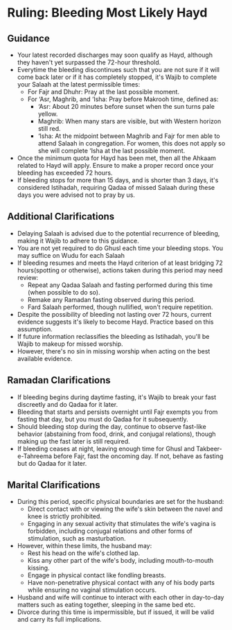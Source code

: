 # Ruling: Bleeding Most Likely Hayd

## Guidance

- Your latest recorded discharges may soon qualify as Hayd, although they haven't yet surpassed the 72-hour threshold.
- Everytime the bleeding discontinues such that you are not sure if it will come back later or if it has completely stopped, it's Wajib to complete your Salaah at the latest permissible times:
  - For Fajr and Dhuhr: Pray at the last possible moment.
  - For ‘Asr, Maghrib, and ‘Isha: Pray before Makrooh time, defined as:
    - ‘Asr: About 20 minutes before sunset when the sun turns pale yellow.
    - Maghrib: When many stars are visible, but with Western horizon still red.
    - ‘Isha: At the midpoint between Maghrib and Fajr for men able to attend Salaah in congregation. For women, this does not apply so she will complete ‘Isha at the last possible moment.
- Once the minimum quota for Hayd has been met, then all the Ahkaam related to Hayd will apply. Ensure to make a proper record once your bleeding has exceeded 72 hours.
- If bleeding stops for more than 15 days, and is shorter than 3 days, it's considered Istihadah, requiring Qadaa of missed Salaah during these days you were advised not to pray by us.

## Additional Clarifications

- Delaying Salaah is advised due to the potential recurrence of bleeding, making it Wajib to adhere to this guidance.
- You are not yet required to do Ghusl each time your bleeding stops. You may suffice on Wudu for each Salaah
- If bleeding resumes and meets the Hayd criterion of at least bridging 72 hours(spotting or otherwise), actions taken during this period may need review:
  - Repeat any Qadaa Salaah and fasting performed during this time (when possible to do so).
  - Remake any Ramadan fasting observed during this period.
  - Fard Salaah performed, though nullified, won't require repetition.
- Despite the possibility of bleeding not lasting over 72 hours, current evidence suggests it's likely to become Hayd. Practice based on this assumption.
- If future information reclassifies the bleeding as Istihadah, you'll be Wajib to makeup for missed worship.
- However, there's no sin in missing worship when acting on the best available evidence.

## Ramadan Clarifications

- If bleeding begins during daytime fasting, it's Wajib to break your fast discreetly and do Qadaa for it later.
- Bleeding that starts and persists overnight until Fajr exempts you from fasting that day, but you must do Qadaa for it subsequently.
- Should bleeding stop during the day, continue to observe fast-like behavior (abstaining from food, drink, and conjugal relations), though making up the fast later is still required.
- If bleeding ceases at night, leaving enough time for Ghusl and Takbeer-e-Tahreema before Fajr, fast the oncoming day. If not, behave as fasting but do Qadaa for it later.

## Marital Clarifications

- During this period, specific physical boundaries are set for the husband:
  - Direct contact with or viewing the wife's skin between the navel and knee is strictly prohibited.
  - Engaging in any sexual activity that stimulates the wife's vagina is forbidden, including conjugal relations and other forms of stimulation, such as masturbation.
- However, within these limits, the husband may:
  - Rest his head on the wife's clothed lap.
  - Kiss any other part of the wife's body, including mouth-to-mouth kissing.
  - Engage in physical contact like fondling breasts.
  - Have non-penetrative physical contact with any of his body parts while ensuring no vaginal stimulation occurs.
- Husband and wife will continue to interact with each other in day-to-day matters such as eating together, sleeping in the same bed etc.
- Divorce during this time is impermissible, but if issued, it will be valid and carry its full implications.
